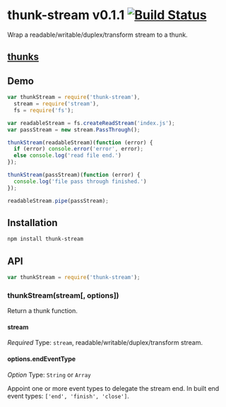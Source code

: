 thunk-stream v0.1.1 [![Build Status](https://travis-ci.org/zensh/thunk-stream.svg)](https://travis-ci.org/zensh/thunk-stream)
====
Wrap a readable/writable/duplex/transform stream to a thunk.

## [thunks](https://github.com/teambition/thunks)


## Demo

```js
var thunkStream = require('thunk-stream'),
  stream = require('stream'),
  fs = require('fs');

var readableStream = fs.createReadStream('index.js');
var passStream = new stream.PassThrough();

thunkStream(readableStream)(function (error) {
  if (error) console.error('error', error);
  else console.log('read file end.')
});

thunkStream(passStream)(function (error) {
  console.log('file pass through finished.')
});

readableStream.pipe(passStream);
```

## Installation

```bash
npm install thunk-stream
```

## API

```js
var thunkStream = require('thunk-stream');
```

### thunkStream(stream[, options])

Return a thunk function.

#### stream

*Required*
Type: `stream`, readable/writable/duplex/transform stream.

#### options.endEventType

*Option*
Type: `String` or `Array`

Appoint one or more event types to delegate the stream end. In built end event types: `['end', 'finish', 'close']`.
```
